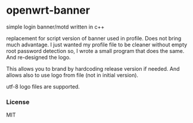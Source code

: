 # openwrt-banner

simple login banner/motd written in c++

replacement for script version of banner used in profile.
Does not bring much advantage. I just wanted my profile file
to be cleaner without empty root password detection so, I
wrote a small program that does the same. And re-designed the
logo.

This allows you to brand by hardcoding release version if
needed. And allows also to use logo from file (not in initial version).

utf-8 logo files are supported.

### License

MIT
